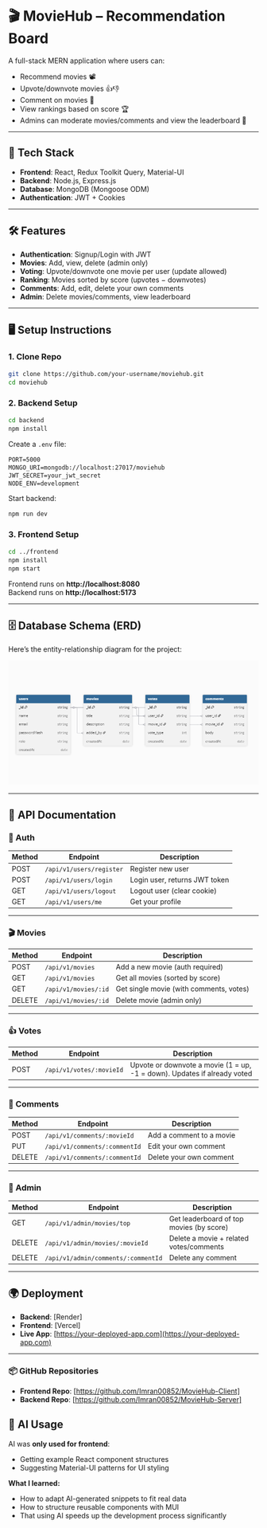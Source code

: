 # 🎬 MovieHub – Recommendation Board

A full-stack MERN application where users can:

- Recommend movies 📽️
- Upvote/downvote movies 👍👎
- Comment on movies 💬
- View rankings based on score 🏆
- Admins can moderate movies/comments and view the leaderboard 🔐

---

## 🚀 Tech Stack

- **Frontend**: React, Redux Toolkit Query, Material-UI
- **Backend**: Node.js, Express.js
- **Database**: MongoDB (Mongoose ODM)
- **Authentication**: JWT + Cookies

---

## 🛠️ Features

- **Authentication**: Signup/Login with JWT
- **Movies**: Add, view, delete (admin only)
- **Voting**: Upvote/downvote one movie per user (update allowed)
- **Ranking**: Movies sorted by score (upvotes − downvotes)
- **Comments**: Add, edit, delete your own comments
- **Admin**: Delete movies/comments, view leaderboard

---

## 🖥️ Setup Instructions

### 1. Clone Repo

```bash
git clone https://github.com/your-username/moviehub.git
cd moviehub
```

### 2. Backend Setup

```bash
cd backend
npm install
```

Create a `.env` file:

```env
PORT=5000
MONGO_URI=mongodb://localhost:27017/moviehub
JWT_SECRET=your_jwt_secret
NODE_ENV=development
```

Start backend:

```bash
npm run dev
```

### 3. Frontend Setup

```bash
cd ../frontend
npm install
npm start
```

Frontend runs on **http://localhost:8080**  
Backend runs on **http://localhost:5173**

---

## 🗄️ Database Schema (ERD)

Here’s the entity-relationship diagram for the project:

![ER Diagram](public/image.png)

---

## 📌 API Documentation

### 🔑 Auth

| Method | Endpoint                 | Description                   |
| ------ | ------------------------ | ----------------------------- |
| POST   | `/api/v1/users/register` | Register new user             |
| POST   | `/api/v1/users/login`    | Login user, returns JWT token |
| GET    | `/api/v1/users/logout`   | Logout user (clear cookie)    |
| GET    | `/api/v1/users/me`       | Get your profile              |

---

### 🎬 Movies

| Method | Endpoint             | Description                             |
| ------ | -------------------- | --------------------------------------- |
| POST   | `/api/v1/movies`     | Add a new movie (auth required)         |
| GET    | `/api/v1/movies`     | Get all movies (sorted by score)        |
| GET    | `/api/v1/movies/:id` | Get single movie (with comments, votes) |
| DELETE | `/api/v1/movies/:id` | Delete movie (admin only)               |

---

### 👍 Votes

| Method | Endpoint                 | Description                                                              |
| ------ | ------------------------ | ------------------------------------------------------------------------ |
| POST   | `/api/v1/votes/:movieId` | Upvote or downvote a movie (1 = up, -1 = down). Updates if already voted |

---

### 💬 Comments

| Method | Endpoint                      | Description              |
| ------ | ----------------------------- | ------------------------ |
| POST   | `/api/v1/comments/:movieId`   | Add a comment to a movie |
| PUT    | `/api/v1/comments/:commentId` | Edit your own comment    |
| DELETE | `/api/v1/comments/:commentId` | Delete your own comment  |

---

### 🔐 Admin

| Method | Endpoint                            | Description                              |
| ------ | ----------------------------------- | ---------------------------------------- |
| GET    | `/api/v1/admin/movies/top`          | Get leaderboard of top movies (by score) |
| DELETE | `/api/v1/admin/movies/:movieId`     | Delete a movie + related votes/comments  |
| DELETE | `/api/v1/admin/comments/:commentId` | Delete any comment                       |

---

## 🌍 Deployment

- **Backend**: [Render]
- **Frontend**: [Vercel]
- **Live App**: [https://your-deployed-app.com](https://your-deployed-app.com)

---

### 📦 GitHub Repositories

- **Frontend Repo**: [https://github.com/Imran00852/MovieHub-Client]
- **Backend Repo**: [https://github.com/Imran00852/MovieHub-Server]

## 🤖 AI Usage

AI was **only used for frontend**:

- Getting example React component structures
- Suggesting Material-UI patterns for UI styling

**What I learned:**

- How to adapt AI-generated snippets to fit real data
- How to structure reusable components with MUI
- That using AI speeds up the development process significantly
